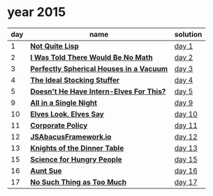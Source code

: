 # year 2015

| day | name | solution |
| --- | --- | --- |
|  1 | **[Not Quite Lisp](https://adventofcode.com/2015/day/1)** | [day  1](/aoc/src/bin/aoc2015/aoc2015_01.rs) |
|  2 | **[I Was Told There Would Be No Math](https://adventofcode.com/2015/day/2)** | [day  2](/aoc/src/bin/aoc2015/aoc2015_02.rs) |
|  3 | **[Perfectly Spherical Houses in a Vacuum](https://adventofcode.com/2015/day/3)** | [day  3](/aoc/src/bin/aoc2015/aoc2015_03.rs) |
|  4 | **[The Ideal Stocking Stuffer](https://adventofcode.com/2015/day/4)** | [day  4](/aoc/src/bin/aoc2015/aoc2015_04.rs) |
|  5 | **[Doesn't He Have Intern-Elves For This?](https://adventofcode.com/2015/day/5)** | [day  5](/aoc/src/bin/aoc2015/aoc2015_05.rs) |
|  9 | **[All in a Single Night](https://adventofcode.com/2015/day/9)** | [day  9](/aoc/src/bin/aoc2015/aoc2015_09.rs) |
| 10 | **[Elves Look, Elves Say](https://adventofcode.com/2015/day/10)** | [day 10](/aoc/src/bin/aoc2015/aoc2015_10.rs) |
| 11 | **[Corporate Policy](https://adventofcode.com/2015/day/11)** | [day 11](/aoc/src/bin/aoc2015/aoc2015_11.rs) |
| 12 | **[JSAbacusFramework.io](https://adventofcode.com/2015/day/12)** | [day 12](/aoc/src/bin/aoc2015/aoc2015_12.rs) |
| 13 | **[Knights of the Dinner Table](https://adventofcode.com/2015/day/13)** | [day 13](/aoc/src/bin/aoc2015/aoc2015_13.rs) |
| 15 | **[Science for Hungry People](https://adventofcode.com/2015/day/15)** | [day 15](/aoc/src/bin/aoc2015/aoc2015_15.rs) |
| 16 | **[Aunt Sue](https://adventofcode.com/2015/day/16)** | [day 16](/aoc/src/bin/aoc2015/aoc2015_16.rs) |
| 17 | **[No Such Thing as Too Much](https://adventofcode.com/2015/day/17)** | [day 17](/aoc/src/bin/aoc2015/aoc2015_17.rs) |
